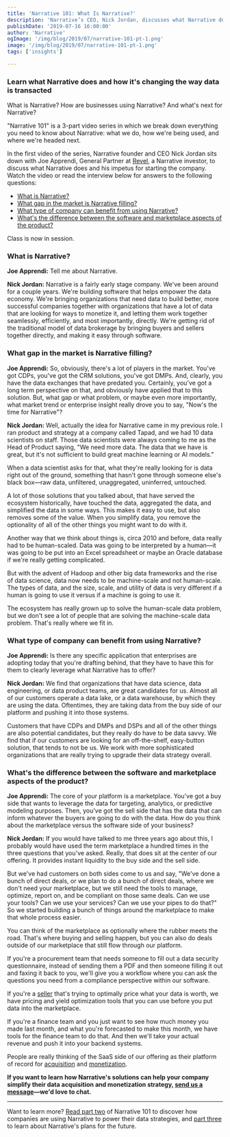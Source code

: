```yaml
---
title: 'Narrative 101: What Is Narrative?'
description: 'Narrative’s CEO, Nick Jordan, discusses what Narrative does and how it’s changing the way data is bought, sold, and distributed.'
publishDate: '2019-07-16 16:00:00'
author: 'Narrative'
ogImage: '/img/blog/2019/07/narrative-101-pt-1.png'
image: '/img/blog/2019/07/narrative-101-pt-1.png'
tags: ['insights']

---
```

### Learn what Narrative does and how it's changing the way data is transacted

What is Narrative? How are businesses using Narrative? And what's next for Narrative?

"Narrative 101" is a 3-part video series in which we break down everything you need to know about Narrative: what we do, how we're being used, and where we're headed next.

In the first video of the series, Narrative founder and CEO Nick Jordan sits down with Joe Apprendi, General Partner at [Revel](http://www.revelpartners.com/), a Narrative investor, to discuss what Narrative does and his impetus for starting the company. Watch the video or read the interview below for answers to the following questions:

* [What is Narrative?](#q1)
* [What gap in the market is Narrative filling?](#q2)
* [What type of company can benefit from using Narrative?](#q3)
* [What's the difference between the software and marketplace aspects of the product?](#q4)

Class is now in session.

### What is Narrative?

**Joe Apprendi:** Tell me about Narrative.

**Nick Jordan:** Narrative is a fairly early stage company. We've been around for a couple years. We're building software that helps empower the data economy. We're bringing organizations that need data to build better, more successful companies together with organizations that have a lot of data that are looking for ways to monetize it, and letting them work together seamlessly, efficiently, and most importantly, directly. We're getting rid of the traditional model of data brokerage by bringing buyers and sellers together directly, and making it easy through software.

### What gap in the market is Narrative filling?

**Joe Apprendi:** So, obviously, there's a lot of players in the market. You've got CDPs, you've got the CRM solutions, you've got DMPs. And, clearly, you have the data exchanges that have predated you. Certainly, you've got a long term perspective on that, and obviously have applied that to this solution. But, what gap or what problem, or maybe even more importantly, what market trend or enterprise insight really drove you to say, "Now's the time for Narrative"?

**Nick Jordan:** Well, actually the idea for Narrative came in my previous role. I ran product and strategy at a company called Tapad, and we had 10 data scientists on staff. Those data scientists were always coming to me as the Head of Product saying, "We need more data. The data that we have is great, but it's not sufficient to build great machine learning or AI models."

When a data scientist asks for that, what they're really looking for is data right out of the ground, something that hasn't gone through someone else's black box—raw data, unfiltered, unaggregated, uninferred, untouched.

A lot of those solutions that you talked about, that have served the ecosystem historically, have touched the data, aggregated the data, and simplified the data in some ways. This makes it easy to use, but also removes some of the value. When you simplify data, you remove the optionality of all of the other things you might want to do with it.

Another way that we think about things is, circa 2010 and before, data really had to be human-scaled. Data was going to be interpreted by a human—it was going to be put into an Excel spreadsheet or maybe an Oracle database if we're really getting complicated.

But with the advent of Hadoop and other big data frameworks and the rise of data science, data now needs to be machine-scale and not human-scale. The types of data, and the size, scale, and utility of data is very different if a human is going to use it versus if a machine is going to use it.

The ecosystem has really grown up to solve the human-scale data problem, but we don't see a lot of people that are solving the machine-scale data problem. That's really where we fit in.

### What type of company can benefit from using Narrative?

**Joe Apprendi:** Is there any specific application that enterprises are adopting today that you're drafting behind, that they have to have this for them to clearly leverage what Narrative has to offer?

**Nick Jordan:** We find that organizations that have data science, data engineering, or data product teams, are great candidates for us. Almost all of our customers operate a data lake, or a data warehouse, by which they are using the data. Oftentimes, they are taking data from the buy side of our platform and pushing it into those systems.

Customers that have CDPs and DMPs and DSPs and all of the other things are also potential candidates, but they really do have to be data savvy. We find that if our customers are looking for an off-the-shelf, easy-button solution, that tends to not be us. We work with more sophisticated organizations that are really trying to upgrade their data strategy overall.

### What's the difference between the software and marketplace aspects of the product?

**Joe Apprendi:** The core of your platform is a marketplace. You've got a buy side that wants to leverage the data for targeting, analytics, or predictive modeling purposes. Then, you've got the sell side that has the data that can inform whatever the buyers are going to do with the data. How do you think about the marketplace versus the software side of your business?

**Nick Jordan:** If you would have talked to me three years ago about this, I probably would have used the term marketplace a hundred times in the three questions that you've asked. Really, that does sit at the center of our offering. It provides instant liquidity to the buy side and the sell side.

But we've had customers on both sides come to us and say, "We've done a bunch of direct deals, or we plan to do a bunch of direct deals, where we don't need your marketplace, but we still need the tools to manage, optimize, report on, and be compliant on those same deals. Can we use your tools? Can we use your services? Can we use your pipes to do that?" So we started building a bunch of things around the marketplace to make that whole process easier.

You can think of the marketplace as optionally where the rubber meets the road. That's where buying and selling happen, but you can also do deals outside of our marketplace that still flow through our platform.

If you're a procurement team that needs someone to fill out a data security questionnaire, instead of sending them a PDF and then someone filling it out and faxing it back to you, we'll give you a workflow where you can ask the questions you need from a compliance perspective within our software.

If you're a [seller](https://www.narrative.io/roles/sales) that's trying to optimally price what your data is worth, we have pricing and yield optimization tools that you can use before you put data into the marketplace.

If you're a finance team and you just want to see how much money you made last month, and what you're forecasted to make this month, we have tools for the finance team to do that. And then we'll take your actual revenue and push it into your backend systems.

People are really thinking of the SaaS side of our offering as their platform of record for [acquisition](https://www.narrative.io/) and [monetization](https://www.narrative.io/).

**If you want to learn how Narrative's solutions can help your company simplify their data acquisition and monetization strategy, [send us a message](/contact)—we'd love to chat.**

* * *

Want to learn more? [Read part two](/blog/narrative-101-how-are-companies-using-narrative) of Narrative 101 to discover how companies are using Narrative to power their data strategies, and [part three](/blog/narrative-101-the-future-of-narrative) to learn about Narrative's plans for the future.
